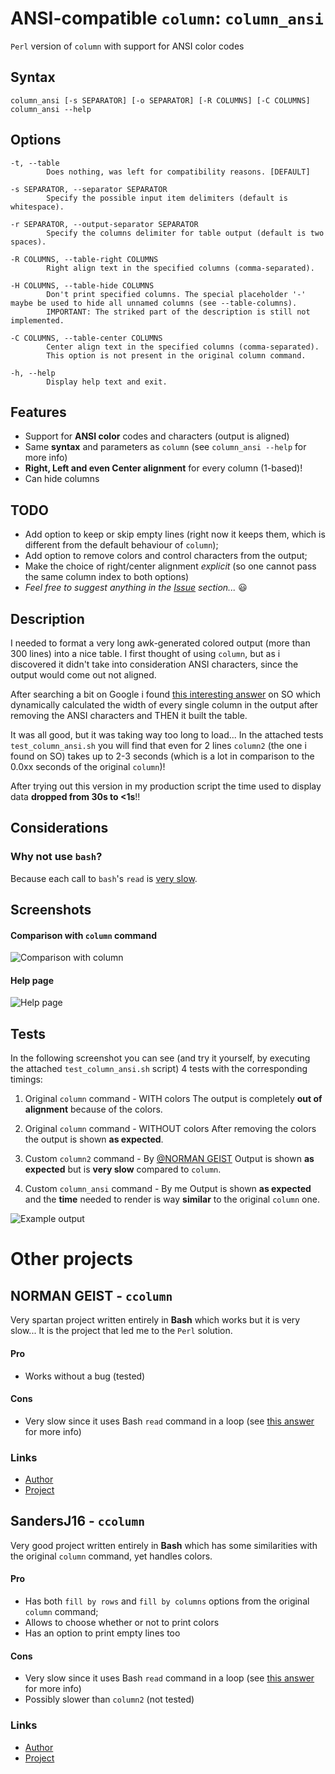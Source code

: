 # ANSI-compatible `column`: `column_ansi`
`Perl` version of `column` with support for ANSI color codes

## Syntax
```shell
column_ansi [-s SEPARATOR] [-o SEPARATOR] [-R COLUMNS] [-C COLUMNS]
column_ansi --help
```

## Options
```
-t, --table
        Does nothing, was left for compatibility reasons. [DEFAULT]

-s SEPARATOR, --separator SEPARATOR
        Specify the possible input item delimiters (default is whitespace).

-r SEPARATOR, --output-separator SEPARATOR
        Specify the columns delimiter for table output (default is two spaces).

-R COLUMNS, --table-right COLUMNS
        Right align text in the specified columns (comma-separated).

-H COLUMNS, --table-hide COLUMNS
        Don't print specified columns. The special placeholder '-' maybe be used to hide all unnamed columns (see --table-columns).
        IMPORTANT: The striked part of the description is still not implemented.

-C COLUMNS, --table-center COLUMNS
        Center align text in the specified columns (comma-separated). 
        This option is not present in the original column command.

-h, --help
        Display help text and exit.
```

## Features
- Support for **ANSI color** codes and characters (output is aligned)
- Same **syntax** and parameters as `column` (see `column_ansi --help` for more info)
- **Right, Left and even Center alignment** for every column (1-based)!
- Can hide columns

## TODO
- Add option to keep or skip empty lines (right now it keeps them, which is different from the default behaviour of `column`);
- Add option to remove colors and control characters from the output;
- Make the choice of right/center alignment _explicit_ (so one cannot pass the same column index to both options)
- _Feel free to suggest anything in the [Issue](https://github.com/LukeSavefrogs/column_ansi/issues) section..._ 😃

## Description
I needed to format a very long awk-generated colored output (more than 300 lines) into a nice table.
I first thought of using `column`, but as i discovered it didn't take into consideration ANSI characters, since the output would come out not aligned.

After searching a bit on Google i found [this interesting answer](https://stackoverflow.com/a/38762316/8965861) on SO which dynamically calculated the width of every single column in the output after removing the ANSI characters and THEN it built the table.

It was all good, but it was taking way too long to load... In the attached tests `test_column_ansi.sh` you will find that even for 2 lines `column2` (the one i found on SO) takes up to 2-3 seconds (which is a lot in comparison to the 0.0xx seconds of the original `column`)!

After trying out this version in my production script the time used to display data **dropped from 30s to <1s**!!


## Considerations
### Why not use `bash`?
Because each call to `bash`'s `read` is [very slow](https://unix.stackexchange.com/a/169765/348102).

## Screenshots
#### Comparison with `column` command
![Comparison with column](https://user-images.githubusercontent.com/33452387/147605328-e786c713-afdb-4913-ab77-652098935b45.png)

#### Help page
![Help page](https://user-images.githubusercontent.com/33452387/147606019-40c42e9e-ed65-4b7c-93a5-bd92a293afee.png)

## Tests
In the following screenshot you can see (and try it yourself, by executing the attached `test_column_ansi.sh` script) 4 tests with the corresponding timings:
1. Original `column` command - WITH colors
    The output is completely **out of alignment** because of the colors.

2. Original `column` command - WITHOUT colors
    After removing the colors the output is shown **as expected**.

3. Custom `column2` command - By [@NORMAN GEIST](https://stackoverflow.com/users/5871407/norman-geist)
    Output is shown **as expected** but is **very slow** compared to `column`.

4. Custom `column_ansi` command - By me
    Output is shown **as expected** and the **time** needed to render is way **similar** to the original `column` one.

![Example output](https://user-images.githubusercontent.com/33452387/147603917-5cfaafe1-7d21-4436-a2f7-b7d91ef58e7c.png)

# Other projects
## NORMAN GEIST - `ccolumn`
Very spartan project written entirely in **Bash** which works but it is very slow... It is the project that led me to the `Perl` solution.

#### Pro
- Works without a bug (tested)

#### Cons
- Very slow since it uses Bash `read` command in a loop (see [this answer](https://stackoverflow.com/a/13764233/8965861) for more info)

### Links
- [Author](https://stackoverflow.com/users/5871407/norman-geist)
- [Project](https://stackoverflow.com/a/38762316/8965861)


## SandersJ16 - `ccolumn`
Very good project written entirely in **Bash** which has some similarities with the original `column` command, yet handles colors.

#### Pro
- Has both `fill by rows` and `fill by columns` options from the original `column` command;
- Allows to choose whether or not to print colors
- Has an option to print empty lines too

#### Cons
- Very slow since it uses Bash `read` command in a loop (see [this answer](https://stackoverflow.com/a/13764233/8965861) for more info)
- Possibly slower than `column2` (not tested)

### Links
- [Author](https://github.com/SandersJ16)
- [Project](https://github.com/SandersJ16/Bash-Better-Column-Command)
